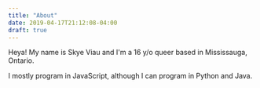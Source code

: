 ```yaml
---
title: "About"
date: 2019-04-17T21:12:08-04:00
draft: true
---
```


Heya! My name is Skye Viau and I'm a 16 y/o queer based in Mississauga, Ontario.

I mostly program in JavaScript, although I can program in Python and Java.
